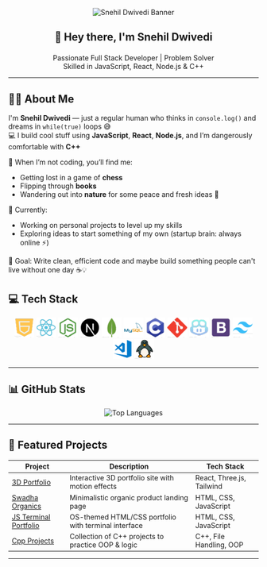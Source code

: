 <!-- Banner image -->
<p align="center">
 <p align="center">
  <img src="./assets/banner/Banner.gif" alt="Snehil Dwivedi Banner" style="width: 100%; max-height: 300px; object-fit: cover;" />
</p>

</p>

<!-- Typing effect gif or fallback heading -->
<h2 align="center">

👋 Hey there, I'm <strong>Snehil Dwivedi</strong>

</h2>

<p align="center">
  Passionate Full Stack Developer | Problem Solver <br/>
  Skilled in JavaScript, React, Node.js & C++
</p>

---

## 🙋‍♂️ About Me

I'm **Snehil Dwivedi** — just a regular human who thinks in `console.log()` and dreams in `while(true)` loops 😅  
💻 I build cool stuff using **JavaScript**, **React**, **Node.js**, and I’m dangerously comfortable with **C++**

🧠 When I’m not coding, you’ll find me:

- Getting lost in a game of **chess**
- Flipping through **books**
- Wandering out into **nature** for some peace and fresh ideas 🌿

🚀 Currently:

- Working on personal projects to level up my skills
- Exploring ideas to start something of my own (startup brain: always online ⚡)

🎯 Goal: Write clean, efficient code and maybe build something people can't live without one day ☕💡

## 💻 Tech Stack

<p align="center">
  <img src="./assets/icons/js.png" width="40px" alt="JavaScript" />
  <img src="./assets/icons/react.png" width="40px" alt="React" />
  <img src="./assets/icons/node.png" width="40px" alt="Node.js" />
  <img src="./assets/icons/express.png" width="40px" alt="Express" />
  <img src="./assets/icons/mongo.png" width="40px" alt="MongoDB" />
  <img src="./assets/icons/mysql.png" width="40px" alt="MySQL" />
  <img src="./assets/icons/cpp.png" width="40px" alt="C++" />
  <img src="./assets/icons/Git.png" width="40px" alt="Git" />
  <img src="./assets/icons/github.png" width="40px" alt="GitHub" />
  <img src="./assets/icons/boot.png" width="40px" alt="Bootstrap" />
  <img src="./assets/icons/tail.png" width="40px" alt="Tailwind CSS" />
  <img src="./assets/icons/vscode.png" width="40px" alt="VS Code" />
  <img src="./assets/icons/linux.png" width="40px" alt="Linux" />
</p>

---

## 📊 GitHub Stats

<p align="center">
  <img src="https://github-readme-stats.vercel.app/api/top-langs/?username=snehildwivedi&layout=compact&theme=radical" alt="Top Languages" />
</p>

---

## 🚀 Featured Projects

| Project                                                           | Description                                          | Tech Stack                |
| ----------------------------------------------------------------- | ---------------------------------------------------- | ------------------------- |
| [3D Portfolio](https://snehil-3d-portfolio.vercel.app/)           | Interactive 3D portfolio site with motion effects    | React, Three.js, Tailwind |
| [Swadha Organics](https://swadha-organics.netlify.app/)           | Minimalistic organic product landing page            | HTML, CSS, JavaScript     |
| [JS Terminal Portfolio](https://snehil-js-portfolio.netlify.app/) | OS-themed HTML/CSS portfolio with terminal interface | HTML, CSS, JavaScript     |
| [Cpp Projects](https://github.com/snehildwivedi03/Cpp-Projects)   | Collection of C++ projects to practice OOP & logic   | C++, File Handling, OOP   |

---
